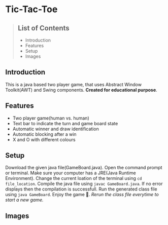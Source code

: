 # Tic-Tac-Toe


> ## List of Contents
> * Introduction
> * Features
> * Setup
> * Images

## Introduction
This is a java based two player game, that uses Abstract Window Toolkit(AWT) and Swing components. **Created for educational purpose**.

## Features
* Two player game(human vs. human)
* Text bar to indicate the turn and game board state
* Automatic winner and draw identification
* Automatic blocking after a win
* X and O with different colours

## Setup
Download the given java file(GameBoard.java). Open the command prompt or terminal. Make sure your computer has a JRE(Java Runtime Environment). Change the current loation of the terminal using `cd file_location`. Compile the java file using `javac GameBoard.java`. If no error displays then the compilation is successfull. Run the generated class file using `java GameBoard`. Enjoy the game 🙂. *Rerun the class file everytime to start a new game.*

## Images
